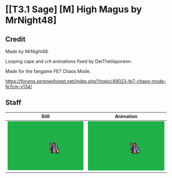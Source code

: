 # [\[T3.1 Sage\] \[M\] High Magus by MrNight48]

## Credit

Made by MrNight48.

Looping cape and crit animations fixed by DerTheVaporeon.

Made for the fangame FE7 Chaos Mode.

https://forums.serenesforest.net/index.php?/topic/49023-fe7-chaos-mode-fe7cm-v134/

## Staff

| Still | Animation |
| :---: | :-------: |
| ![Staff still](./Staff_000.png) | ![Staff animation](./Staff.gif) |
